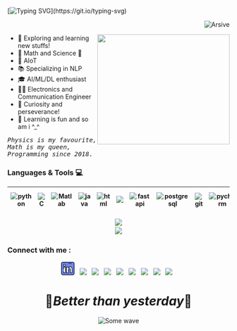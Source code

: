 [![Typing SVG](https://readme-typing-svg.herokuapp.com?font=Inconsolata&color=%239565FF&duration=3500&multiline=true&height=70&lines=Hi%2C+I+am+Sivakumar%F0%9F%91%8B;Nice+to+meet+you!)](https://git.io/typing-svg)

<p align="right"> <img src="https://komarev.com/ghpvc/?username=Arsive02&label=Profile%20views&color=0e75b6&style=flat" alt="Arsive" /> </p>
<img src="https://user-images.githubusercontent.com/55843765/150628331-5a462c5a-61d4-49f3-b171-59729f0c8656.png" width="300" height="250" align="right"/>

- 🔭 Exploring and learning new stuffs! 
- 💖 Math and Science 💖  
- 🤖 AIoT
- 📚 Specializing in NLP
- 🎓 AI/ML/DL enthusiast
- 🧑‍🎓 Electronics and Communication Engineer
- 🎯 Curiosity and perseverance!
- 🧠 Learning is fun and so am i ^_^  

<pre>
<i>Physics is my favourite,
Math is my queen,
Programming since 2018.</i>
</pre> 

### Languages & Tools :computer:
|<img src="https://img.icons8.com/color/60/000000/python.png" alt="python"/> | <img src="https://img.icons8.com/color/60/000000/c-programming.png" alt="C"/> |<img src="http://neuroplausible.com/img/posts/matlab.jpg" width = 60 alt="Matlab"/>| <img src="https://cdn.iconscout.com/icon/free/png-512/free-java-60-1174953.png?f=avif&w=64" alt="java"/> |<img src="https://firebasestorage.googleapis.com/v0/b/github--images.appspot.com/o/Github%20images%2Flogo-html-5.png?alt=media&token=433bba37-6049-47d4-8cb6-4498d7886ff1" width=60 alt="html"/> |<img src="https://www.pngkit.com/png/detail/800-8001116_html-css-js-icons.png" width=60 atl="css"/> |<img src = "https://cdn.worldvectorlogo.com/logos/fastapi.svg" width=60 alt="fastapi"/> |<img src="https://upload.wikimedia.org/wikipedia/commons/thumb/2/29/Postgresql_elephant.svg/1200px-Postgresql_elephant.svg.png" width=60 alt="postgresql"/> |<img src="https://upload.wikimedia.org/wikipedia/commons/thumb/3/3f/Git_icon.svg/1200px-Git_icon.svg.png" width=60 alt="git"/> |<img src="https://upload.wikimedia.org/wikipedia/commons/thumb/1/1d/PyCharm_Icon.svg/1200px-PyCharm_Icon.svg.png" width=60 alt="pycharm"/> |<img src="https://upload.wikimedia.org/wikipedia/commons/thumb/9/9c/IntelliJ_IDEA_Icon.svg/2048px-IntelliJ_IDEA_Icon.svg.png" width=60 alt="intellij"/> |<img src="https://upload.wikimedia.org/wikipedia/commons/thumb/9/9a/Visual_Studio_Code_1.35_icon.svg/2048px-Visual_Studio_Code_1.35_icon.svg.png" width=60 alt="vscode"/> |<img src="https://upload.wikimedia.org/wikipedia/commons/thumb/3/38/Jupyter_logo.svg/1767px-Jupyter_logo.svg.png" width=60 alt="jupyter notebook"/>
|:---:|:---:|:---:|:---:|:---:|:---:|:---:|:---:|:---:|:---:|:---:|:---:|:---:|

<p align="center">
  <a href="https://github.com/anuraghazra/github-readme-stats"> 
    <img  src="https://github-readme-stats.vercel.app/api?username=Arsive02&count_private=true&show_icons=true&theme=radical"/><br>
    <img src="https://github-readme-stats.vercel.app/api/top-langs/?username=Arsive02&hide=Jupyter%20Notebook&langs_count=8"/>
  </a>
</p>

### Connect with me :
<p align='center'>
   <a href="https://www.linkedin.com/in/siva-kumar-5b2527190/"><img height="30" src="https://raw.githubusercontent.com/8bithemant/8bithemant/master/linkedin.png?raw=true"></a>&nbsp;&nbsp;
   <a href="https://www.reddit.com/user/Arsive"><img height="30" src="https://img.shields.io/badge/Reddit-FF4500?style=for-the-badge&logo=reddit&logoColor=white"></a>&nbsp;&nbsp;
  <a href="https://dev.to/arsive02"><img src="https://img.shields.io/badge/dev.to-0A0A0A?style=for-the-badge&logo=devdotto&logoColor=white"></a>&nbsp;&nbsp;
  <a href="https://discordapp.com/users/581004063412322323"><img src="https://img.shields.io/badge/Discord-7289DA?style=for-the-badge&logo=discord&logoColor=white"></a>&nbsp;&nbsp;
  <a href="https://github.com/Arsive02"><img src="https://img.shields.io/badge/GitHub-100000?style=for-the-badge&logo=github&logoColor=white"></a>&nbsp;&nbsp;
  <a href="https://www.hackerrank.com/e8ec138"><img src="https://img.shields.io/badge/-Hackerrank-2EC866?style=for-the-badge&logo=HackerRank&logoColor=white"></a>&nbsp;&nbsp;
  <a href="https://leetcode.com/sivaparkour2/"><img src="https://img.shields.io/badge/-LeetCode-FFA116?style=for-the-badge&logo=LeetCode&logoColor=black"></a>&nbsp;&nbsp;
  <a href="https://stackoverflow.com/users/12125576/arsive"><img src="https://img.shields.io/badge/Stack_Overflow-FE7A16?style=for-the-badge&logo=stack-overflow&logoColor=white"></a>&nbsp;&nbsp;   
    <a href="https://www.kaggle.com/arsiveai"><img src="https://img.shields.io/badge/Kaggle-20BEFF?style=for-the-badge&logo=Kaggle&logoColor=white"></a>&nbsp;&nbsp;   
</p>

<h1 align='center'>🚀<i>Better than yesterday</i>🚀</h1>
<p align="center">
        <img src="https://raw.githubusercontent.com/bornmay/bornmay/Update/svg/Bottom.svg" alt="Some wave" />
</p>


